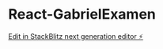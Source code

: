 # React-GabrielExamen

[Edit in StackBlitz next generation editor ⚡️](https://stackblitz.com/~/github.com/GabrieJimenez876/React-GabrielExamen)